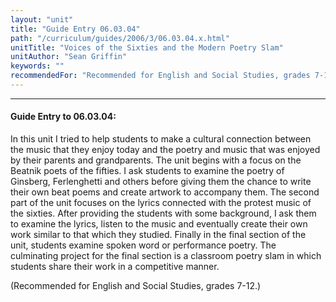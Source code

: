 ```yaml
---
layout: "unit"
title: "Guide Entry 06.03.04"
path: "/curriculum/guides/2006/3/06.03.04.x.html"
unitTitle: "Voices of the Sixties and the Modern Poetry Slam"
unitAuthor: "Sean Griffin"
keywords: ""
recommendedFor: "Recommended for English and Social Studies, grades 7-12."
---
```

<body>
<hr/>
<h4>
Guide Entry to 06.03.04:
</h4>
<p>
In this unit I tried to help students to make a cultural connection between the music that they enjoy today and the poetry and music that was enjoyed by their parents and grandparents. The unit begins with a focus on the Beatnik poets of the fifties. I ask students to examine the poetry of Ginsberg, Ferlenghetti and others before giving them the chance to write their own beat poems and create artwork to accompany them. The second part of the unit focuses on the lyrics connected with the protest music of the sixties. After providing the students with some background, I ask them to examine the lyrics, listen to the music and eventually create their own work similar to that which they studied. Finally in the final section of the unit, students examine spoken word or performance poetry. The culminating project for the final section is a classroom poetry slam in which students share their work in a competitive manner.
</p>
<p>
(Recommended for English and Social Studies, grades 7-12.)
</p>
</body>